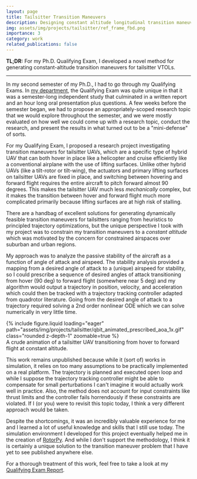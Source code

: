 ```yaml
---
layout: page
title: Tailsitter Transition Maneuvers
description: Designing constant altitude longitudinal transition maneuvers using equilibrium analyses. 
img: assets/img/projects/tailsitter/ref_frame_fbd.png
importance: 3
category: work
related_publications: false
---
```


**TL;DR:** For my Ph.D. Qualifying Exam, I developed a novel method for generating constant-altitude transition maneuvers for tailsitter VTOLs.

---

In my second semester of my Ph.D., I had to go through my Qualifying Exams. In [my department](https://www.me.upenn.edu/), the Qualifying Exam was quite unique in that it was a semester-long independent study that culminated in a written report and an hour long oral presentation plus questions. A few weeks before the semester began, we had to propose an appropriately-scoped research topic that we would explore throughout the semester, and we were mostly evaluated on how well we could come up with a research topic, conduct the research, and present the results in what turned out to be a "mini-defense" of sorts. 

For my Qualifying Exam, I proposed a research project investigating transition maneuvers for tailsitter UAVs, which are a specific type of hybrid UAV that can both hover in place like a helicopter and cruise efficiently like a conventional airplane with the use of lifting surfaces. Unlike other hybrid UAVs (like a tilt-rotor or tilt-wing), the actuators and primary lifting surfaces on tailsitter UAVs are fixed in place, and switching between hovering and forward flight requires the entire aircraft to pitch forward almost 90 degrees. This makes the tailsitter UAV much less *mechanically* complex, but it makes the transition between hover and forward flight much more complicated primarily because lifting surfaces are at high risk of stalling. 

There are a handbag of excellent solutions for generating dynamically feasible transition maneuvers for tailsitters ranging from heuristics to principled trajectory optimizations, but the unique perspective I took with my project was to constrain my transition maneuvers to a *constant altitude* which was motivated by the concern for constrained airspaces over suburban and urban regions. 

My approach was to analyze the passive stability of the aircraft as a function of angle of attack and airspeed. The stability analysis provided a mapping from a desired angle of attack to a (unique) airspeed for stability, so I could prescribe a sequence of desired angles of attack transitioning from hover (90 deg) to forward flight (somewhere near 5 deg) and my algorithm would output a trajectory in position, velocity, and acceleration which could then be tracked with a trajectory tracking controller adapted from quadrotor literature. Going from the desired angle of attack to a trajectory required solving a 2nd order nonlinear ODE which we can solve numerically in very little time. 

<div class="row mt-3">
    <div class="col-sm mt-3 mt-md-0">
        {% include figure.liquid loading="eager" path="assets/img/projects/tailsitter/qbit_animated_prescribed_aoa_1x.gif" class="rounded z-depth-1" zoomable=true %}
    </div>
</div>
<div class="caption">
    A crude animation of a tailsitter UAV transitioning from hover to forward flight at constant altitude. 
</div>

This work remains unpublished because while it (sort of) works in simulation, it relies on too many assumptions to be practically implemented on a real platform. The trajectory is planned and executed open loop and while I suppose the trajectory tracking controller might be able to compensate for small perturbations I can't imagine it would actually work well in practice. Also, the method does not account for input constraints like thrust limits and the controller fails horrendously if these constraints are violated. If I (or you) were to revisit this topic today, I think a very different approach would be taken. 

Despite the shortcomings, it was an incredibly valuable experience for me and I learned a lot of useful knowledge and skills that I still use today. The simulation environment I developed for this project eventually helped me in the creation of [RotorPy](https://github.com/spencerfolk/rotorpy). And while I don't support the methodology, I think it is certainly a unique solution to the transition maneuver problem that I have yet to see published anywhere else. 

For a thorough treatment of this work, feel free to take a look at my [Qualifying Exam Report](/assets/pdf/meam_qualifying_report.pdf). 